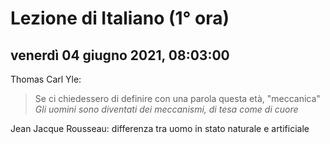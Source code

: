 
# Lezione di Italiano (1° ora)

## venerdì 04 giugno 2021, 08:03:00


Thomas Carl Yle:
> Se ci chiedessero di definire con una parola questa età, "meccanica"
> *Gli uomini sono diventati dei meccanismi, di tesa come di cuore*

Jean Jacque Rousseau: differenza tra uomo in stato naturale e artificiale
<!--stackedit_data:
eyJoaXN0b3J5IjpbLTIwNTI2NDE0NTksLTEyNDU5NzE4OThdfQ
==
-->